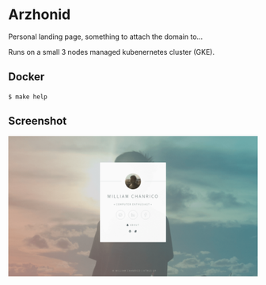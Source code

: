 # Arzhonid

Personal landing page, something to attach the domain to...

Runs on a small 3 nodes managed kubenernetes cluster (GKE).

## Docker

`$ make help`

## Screenshot
![screenshot](www/screenshot.png?raw=true "Screenshot")
